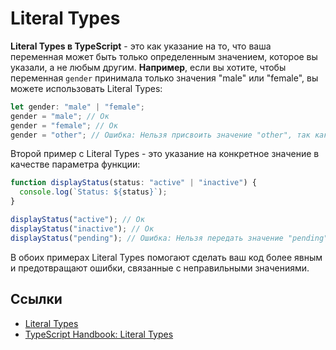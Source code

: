 # Literal Types

**Literal Types в TypeScript** - это как указание на то, что ваша переменная может быть только определенным значением, которое вы указали, а не любым другим. **Например**, если вы хотите, чтобы переменная `gender` принимала только значения "male" или "female", вы можете использовать Literal Types:

```typescript
let gender: "male" | "female";
gender = "male"; // Ок
gender = "female"; // Ок
gender = "other"; // Ошибка: Нельзя присвоить значение "other", так как это не допустимое значение
```

Второй пример с Literal Types - это указание на конкретное значение в качестве параметра функции:

```typescript
function displayStatus(status: "active" | "inactive") {
  console.log(`Status: ${status}`);
}

displayStatus("active"); // Ок
displayStatus("inactive"); // Ок
displayStatus("pending"); // Ошибка: Нельзя передать значение "pending", так как это не допустимое значение
```

В обоих примерах Literal Types помогают сделать ваш код более явным и предотвращают ошибки, связанные с неправильными значениями.

## Ссылки

- [Literal Types](https://www.typescriptlang.org/docs/handbook/literal-types.html)
- [TypeScript Handbook: Literal Types](https://www.typescriptlang.org/docs/handbook/literal-types.html)
